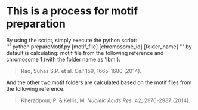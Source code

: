 # This is a process for motif preparation 

By using the script, simply execute the python script:  
'''
python prepareMotif.py [motif_file] [chromosome_id] [folder_name]
'''
by default is calculating: motif file from the following reference and chromosome 1 (with the folder name as 'lbm'):  
>Rao, Suhas S.P. et al. *Cell* 159, 1665-1680 (2014).

And the other two motif folders are calculated based on the motif files from the following reference.
>Kheradpour, P. & Kellis, M. *Nucleic Acids Res.* 42, 2976-2987 (2014).
